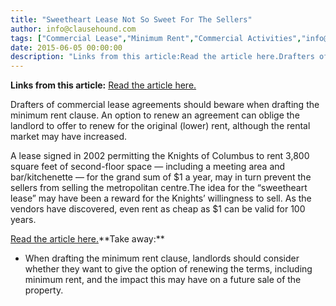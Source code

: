 ```yaml
---
title: "Sweetheart Lease Not So Sweet For The Sellers"
author: info@clausehound.com
tags: ["Commercial Lease","Minimum Rent","Commercial Activities","info@clausehound.com"]
date: 2015-06-05 00:00:00
description: "Links from this article:Read the article here.Drafters of commercial lease agreements should beware when drafting the minimum rent clause. An o..."
---
```


**Links from this article:**
[Read the article here.](http://www.cantonrep.com/article/20141024/NEWS/141029562?)

Drafters of commercial lease agreements should beware when drafting the minimum rent clause. An option to renew an agreement can oblige the landlord to offer to renew for the original (lower) rent, although the rental market may have increased.

A lease signed in 2002 permitting the Knights of Columbus to rent 3,800 square feet of second-floor space — including a meeting area and bar/kitchenette — for the grand sum of $1 a year, may in turn prevent the sellers from selling the metropolitan centre.The idea for the “sweetheart lease” may have been a reward for the Knights’ willingness to sell. As the vendors have discovered, even rent as cheap as $1 can be valid for 100 years.

[Read the article here.](http://www.cantonrep.com/article/20141024/NEWS/141029562?)**Take away:**
- When drafting the minimum rent clause, landlords should consider whether they want to give the option of renewing the terms, including minimum rent, and the impact this may have on a future sale of the property.